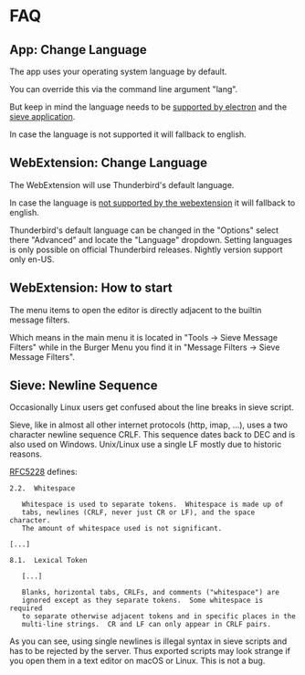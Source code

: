 # FAQ

## App: Change Language

The app uses your operating system language by default.

You can override this via the command line argument "lang".

But keep in mind the language needs to be [supported by electron](https://www.electronjs.org/docs/api/locales)
and the [sieve application](https://crowdin.com/project/sieve).

In case the language is not supported it will fallback to english.

## WebExtension: Change Language

The WebExtension will use Thunderbird's default language.

In case the language is [not supported by the webextension](https://crowdin.com/project/sieve) it will fallback to english.

Thunderbird's default language can be changed in the "Options" select there "Advanced" and locate the "Language" dropdown. Setting languages is only possible on official Thunderbird releases. Nightly version support only en-US.

## WebExtension: How to start

The menu items to open the editor is directly adjacent to the builtin message filters.

Which means in the main menu it is located in "Tools -> Sieve Message Filters" while in the Burger Menu you find it in "Message Filters -> Sieve Message Filters".

## Sieve: Newline Sequence

Occasionally Linux users get confused about the line breaks in sieve script.

Sieve, like in almost all other internet protocols (http, imap, ...), uses a two
character newline sequence CRLF. This sequence dates back to DEC and is also
used on Windows. Unix/Linux use a single LF mostly due to historic reasons.

[RFC5228](https://tools.ietf.org/html/rfc5228) defines:

```
2.2.  Whitespace

   Whitespace is used to separate tokens.  Whitespace is made up of
   tabs, newlines (CRLF, never just CR or LF), and the space character.
   The amount of whitespace used is not significant.

[...]

8.1.  Lexical Token

   [...]

   Blanks, horizontal tabs, CRLFs, and comments ("whitespace") are
   ignored except as they separate tokens.  Some whitespace is required
   to separate otherwise adjacent tokens and in specific places in the
   multi-line strings.  CR and LF can only appear in CRLF pairs.

```

As you can see, using single newlines is illegal syntax in sieve scripts and
has to be rejected by the server. Thus exported scripts may look strange if you
open them in a text editor on macOS or Linux. This is not a bug.
